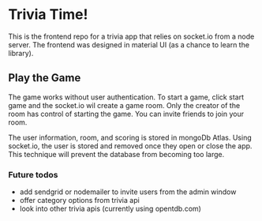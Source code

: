 # Trivia Time!

This is the frontend repo for a trivia app that relies on socket.io from a node server. The frontend was designed in material UI (as a chance to learn the library).

## Play the Game

The game works without user authentication. To start a game, click start game and the socket.io wil create a game room. Only the creator of the room has control of starting the game. You can invite friends to join your room.

The user information, room, and scoring is stored in mongoDb Atlas. Using socket.io, the user is stored and removed once they open or close the app. This technique will prevent the database from becoming too large.

### Future todos

- add sendgrid or nodemailer to invite users from the admin window
- offer category options from trivia api
- look into other trivia apis (currently using opentdb.com)
